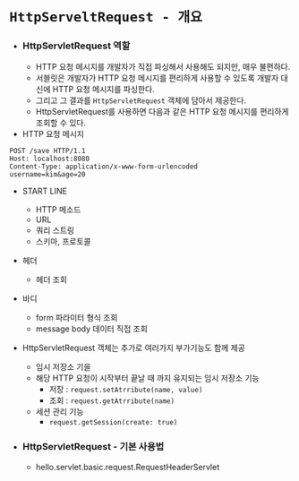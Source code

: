 # `HttpServeltRequest - 개요`

- ### HttpServletRequest 역할
  - HTTP 요청 메시지를 개발자가 직접 파싱해서 사용해도 되지만, 매우 불편하다. 
  - 서블릿은 개발자가 HTTP 요청 메시지를 편리하게 사용할 수 있도록 개발자 대신에 HTTP 요청 메시지를 파싱한다.
  - 그리고 그 결과를 `HttpServletRequest` 객체에 담아서 제공한다.
  - HttpServletRequest를 사용하면 다음과 같은 HTTP 요청 메시지를 편리하게 조회할 수 있다.
-  HTTP 요청 메시지
  ```
POST /save HTTP/1.1
Host: localhost:8080
Content-Type: application/x-www-form-urlencoded
username=kim&age=20
  ```

- START LINE
  - HTTP 메소드
  - URL
  - 쿼리 스트링
  - 스키마, 프로토콜
- 헤더
  - 헤더 조회
- 바디
  - form 파라미터 형식 조회
  - message body 데이터 직접 조회
- HttpServletRequest 객체는 추가로 여러가지 부가기능도 함께 제공
  - 임시 저장소 기을
  - 해당 HTTP 요청이 시작부터 끝날 때 까지 유지되는 임시 저장소 기능
    - 저장 : `request.setAtrribute(name, value)`
    - 조회 : `request.getAtrribute(name)`
  - 세션 관리 기능
    - `request.getSession(create: true)`
  
- ### HttpServletRequest - 기본 사용법
  - hello.servlet.basic.request.RequestHeaderServlet
  ```java
  

  ```

